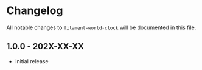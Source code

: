 # Changelog

All notable changes to `filament-world-clock` will be documented in this file.

## 1.0.0 - 202X-XX-XX

- initial release
